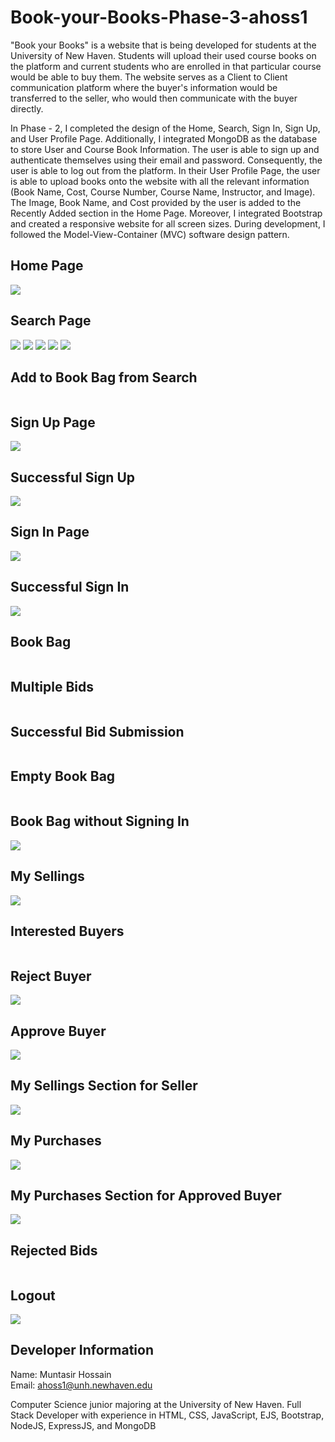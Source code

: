 # Book-your-Books-Phase-3-ahoss1

"Book your Books" is a website that is being developed for students at the University of New Haven. Students will upload their used course books on the platform and current students who are enrolled in that particular course would be able to buy them. The website serves as a Client to Client communication platform where the buyer's information would be transferred to the seller, who would then communicate with the buyer directly. <br>

In Phase - 2, I completed the design of the Home, Search, Sign In, Sign Up, and User Profile Page. Additionally, I integrated MongoDB as the database to store User and Course Book Information. The user is able to sign up and authenticate themselves using their email and password. Consequently, the user is able to log out from the platform. In their User Profile Page, the user is able to upload books onto the website with all the relevant information (Book Name, Cost, Course Number, Course Name, Instructor, and Image). The Image, Book Name, and Cost provided by the user is added to the Recently Added section in the Home Page. Moreover, I integrated Bootstrap and created a responsive website for all screen sizes. During development, I followed the Model-View-Container (MVC) software design pattern. 

## Home Page
<img src = "./screenshots/Home Page.png">

## Search Page
<img src = "./screenshots/Search (Case Insensitive).png">
<img src = "./screenshots/Search Result.png">
<img src = "./screenshots/Search with all Parameters.png">
<img src = "./screenshots/Search Results with all Parameters.png">
<img src = "./screenshots/Search Results with No Match.png">

## Add to Book Bag from Search
<img scr = "./screenshots/Add to Book Bag from Search.png">

## Sign Up Page
<img src = "./screenshots/Sign Up.png">

## Successful Sign Up
<img src = "./screenshots/Successful Sign Up and Login.png">

## Sign In Page
<img src = "./screenshots/Sign In.png">

## Successful Sign In
<img src = "./screenshots/Successful Sign In.png">

## Book Bag
<img scr ="./screenshots/Book Bag.png">

## Multiple Bids
<img scr = "./screenshots/Multiple Bids.png">

## Successful Bid Submission
<img scr = "./screenshots/Successful Bid Submission.png">

## Empty Book Bag
<img scr = "./screenshots/Empty Book Bag.png">

## Book Bag without Signing In
<img src = "./screenshots/Book Bag without Sign In.png">

## My Sellings 
<img src = "./screenshots/My Sellings.png">

## Interested Buyers
<img scr = "./screenshots/Interested Buyers.png">

## Reject Buyer
<img src = "./screenshots/Reject Buyer.png">

## Approve Buyer
<img src = "./screenshots/Sold Buyer.png">

## My Sellings Section for Seller
<img src = "./screenshots/Approve Buyer Sold.png">

## My Purchases
<img src = "./screenshots/My Purchases.png">

## My Purchases Section for Approved Buyer
<img src = "./screenshots/Purchased Approve Buyer.png">

## Rejected Bids
<img scr = "./screenshots/Rejected Bids.png">

## Logout
<img src = "./screenshots/Log Out.png">

## Developer Information

Name: Muntasir Hossain <br>
Email: ahoss1@unh.newhaven.edu <br>

Computer Science junior majoring at the University of New Haven. Full Stack Developer with experience in HTML, CSS, JavaScript, EJS, Bootstrap, NodeJS, ExpressJS, and MongoDB 


